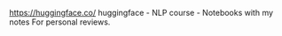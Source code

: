https://huggingface.co/ 
huggingface - NLP course - Notebooks with my notes 
For personal reviews.

